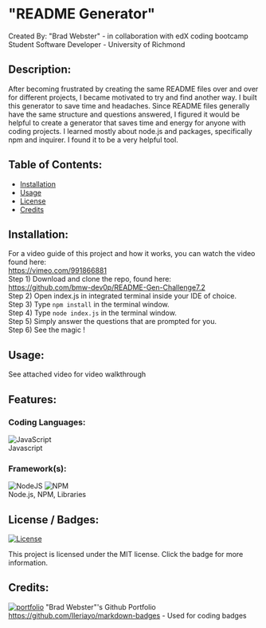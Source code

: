 # "README Generator" 
  Created By: "Brad Webster" - in collaboration with edX coding bootcamp
  <br/>Student Software Developer - University of Richmond
  ## Description:
  After becoming frustrated by creating the same README files over and over for different projects, I became motivated to try and find another way. I built this generator to save time and headaches. Since README files generally have the same structure and questions answered, I figured it would be helpful to create a generator that saves time and energy for anyone with coding projects. I learned mostly about node.js and packages, specifically npm and inquirer. I found it to be a very helpful tool.
  ## Table of Contents:
  * [Installation](#installation)
  * [Usage](#usage)
  * [License](#license)
  * [Credits](#credits)
  ## Installation: 
  For a video guide of this project and how it works, you can watch the video found here:
  <br/>https://vimeo.com/991866881
  <br/>Step 1) Download and clone the repo, found here: <br/>https://github.com/bmw-dev0p/README-Gen-Challenge7.2
  <br/>Step 2) Open index.js in integrated terminal inside your IDE of choice.
  <br/>Step 3) Type ``` npm install ``` in the terminal window.
  <br/>Step 4) Type ``` node index.js ``` in the terminal window. 
  <br/>Step 5) Simply answer the questions that are prompted for you. 
  <br/>Step 6) See the magic !
  ## Usage:
  See attached video for video walkthrough
  ## Features:
  ### Coding Languages: 
  ![JavaScript](https://img.shields.io/badge/javascript-%23323330.svg?style=for-the-badge&logo=javascript&logoColor=%23F7DF1E)
<br/>Javascript
### Framework(s): 
![NodeJS](https://img.shields.io/badge/node.js-6DA55F?style=for-the-badge&logo=node.js&logoColor=white)
![NPM](https://img.shields.io/badge/NPM-%23CB3837.svg?style=for-the-badge&logo=npm&logoColor=white)
<br/>Node.js, NPM, Libraries
  ## License / Badges:
[![License](https://img.shields.io/badge/License-MIT-blue.svg)](https://opensource.org/licenses/MIT) 
    
This project is licensed under the MIT license. Click the badge for more information.
  ## Credits:
[![portfolio](https://img.shields.io/badge/my_portfolio-000?style=for-the-badge&logo=ko-fi&logoColor=white)](https://github.com/bmw-dev0p)
"Brad Webster"'s Github Portfolio
<br/>https://github.com/Ileriayo/markdown-badges - Used for coding badges
  